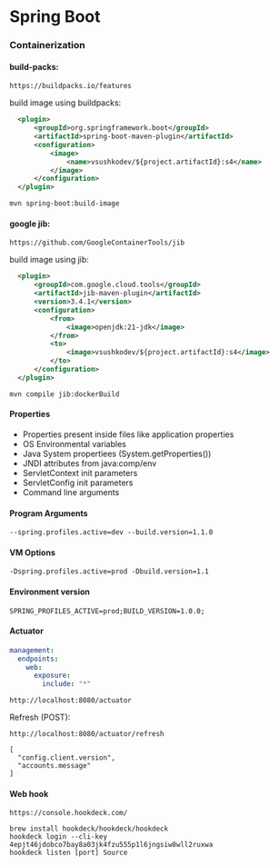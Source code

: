 # Spring Boot

### Containerization
#### build-packs:
```
https://buildpacks.io/features
```
build image using buildpacks:
```xml
  <plugin>
      <groupId>org.springframework.boot</groupId>
      <artifactId>spring-boot-maven-plugin</artifactId>
      <configuration>
          <image>
              <name>vsushkodev/${project.artifactId}:s4</name>
          </image>
      </configuration>
  </plugin>
```
```
mvn spring-boot:build-image 
```
#### google jib:
```
https://github.com/GoogleContainerTools/jib
```
build image using jib:
```xml
  <plugin>
      <groupId>com.google.cloud.tools</groupId>
      <artifactId>jib-maven-plugin</artifactId>
      <version>3.4.1</version>
      <configuration>
          <from>
              <image>openjdk:21-jdk</image>
          </from>
          <to>
              <image>vsushkodev/${project.artifactId}:s4</image>
          </to>
      </configuration>
  </plugin>
```
```
mvn compile jib:dockerBuild
```
#### Properties
- Properties present inside files like application properties
- OS Environmental variables
- Java System propertiees (System.getProperties())
- JNDI attributes from java:comp/env
- ServletContext init parameters
- ServletConfig init parameters
- Command line arguments

#### Program Arguments
```
--spring.profiles.active=dev --build.version=1.1.0
```
#### VM Options
```
-Dspring.profiles.active=prod -Dbuild.version=1.1
```
#### Environment version
```
SPRING_PROFILES_ACTIVE=prod;BUILD_VERSION=1.0.0;
```
#### Actuator
```yml
management:
  endpoints:
    web:
      exposure:
        include: "*"
```
```
http://localhost:8080/actuator
```
Refresh (POST):
```
http://localhost:8080/actuator/refresh
```
```
[
  "config.client.version",
  "accounts.message"
]
```
#### Web hook
```
https://console.hookdeck.com/
```
```
brew install hookdeck/hookdeck/hookdeck
hookdeck login --cli-key 4epjt46jdobco7bay8a03jk4fzu555p1l6jngsiw8wll2ruxwa
hookdeck listen [port] Source
```
